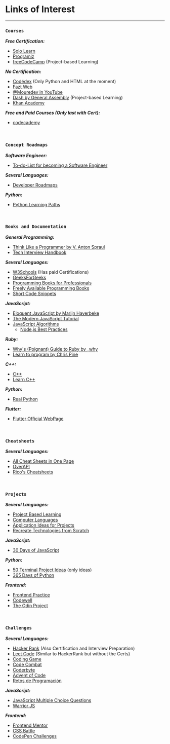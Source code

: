 # Links of Interest
---

### `Courses`

***Free Certification:***
- [Solo Learn](www.sololearn.com)
- [Programiz](www.programiz.com)
- [freeCodeCamp](www.freecodecamp.org) (Project-based Learning)

***No Certification:***
- [Codédex](www.codedex.io) (Only Python and HTML at the moment)
- [Fazt Web](www.faztweb.com)
- [@Mouredev in YouTube](https://www.youtube.com/@mouredev)
- [Dash by General Assembly](https://dash.generalassemb.ly) (Project-based Learning)
- [Khan Academy](https://www.khanacademy.org/computing)

***Free and Paid Courses (Only last with Cert):***
- [codecademy](www.codecademy.com)

<br>

### `Concept Roadmaps`
***Software Engineer:***
- [To-do-List for becoming a Software Engineer](https://github.com/jwasham/coding-interview-university)

***Several Languages:***
- [Developer Roadmaps](https://roadmap.sh)

***Python:***
- [Python Learning Paths](https://realpython.com/learning-paths/)

<br>

### `Books and Documentation`
***General Programming:***
- [Think Like a Programmer by V. Anton Spraul](http://www.r-5.org/files/books/computers/overviews/patterns/V_Anton_Spraul-Think_Like_a_Programmer-EN.pdf)
- [Tech Interview Handbook](https://www.techinterviewhandbook.org)

***Several Languages:***
- [W3Schools](www.w3schools.com) (Has paid Certifications)
- [GeeksForGeeks](www.geeksforgeeks.org)
- [Programming Books for Professionals](https://books.goalkicker.com)
- [Freely Available Programming Books](https://github.com/EbookFoundation/free-programming-books)
- [Short Code Snippets](https://www.30secondsofcode.org)

***JavaScript:***
- [Eloquent JavaScript by Marijn Haverbeke](www.eloquentjavascript.net)
- [The Modern JavaScript Tutorial](www.javascript.info)
- [JavaScript Algorithms](https://github.com/trekhleb/javascript-algorithms)
    - [Node.js Best Practices](https://github.com/goldbergyoni/nodebestpractices)

***Ruby:***
- [Why's (Poignant) Guide to Ruby by _why](https://poignant.guide)
- [Learn to program by Chris Pine](https://pine.fm/LearnToProgram/)

***C++:***
- [C++](www.cplusplus.com)
- [Learn C++](www.learncpp.com)

***Python:***
- [Real Python](www.realpython.com)

***Flutter:***
- [Flutter Official WebPage](www.flutter.dev)

<br>

### `Cheatsheets`
***Several Languages:***
- [All Cheat Sheets in One Page](http://www.cheat-sheets.org)
- [OverAPI](https://overapi.com)
- [Rico's Cheatsheets](https://devhints.io)

<br>

### `Projects`
***Several Languages:***
- [Project Based Learning](https://github.com/practical-tutorials/project-based-learning)
- [Computer Languages](www.clcoding.com)
- [Application Ideas for Projects](https://github.com/florinpop17/app-ideas)
- [Recreate Technologies from Scratch](https://github.com/codecrafters-io/build-your-own-x)

***JavaScript:***
- [30 Days of JavaScript](www.javascript30.com)

***Python:***
- [50 Terminal Project Ideas](https://www.codedex.io/projects/50-terminal-project-ideas-using-python) (only ideas)
- [365 Days of Python](https://www.youtube.com/playlist?list=PLeLGx0BaYD6Zr_3ReRhyZHLoO35uEVmcJ)

***Frontend:***
- [Frontend Practice](https://www.frontendpractice.com/projects)
- [Codewell](https://www.codewell.cc)
- [The Odin Project](https://www.theodinproject.com)

<br>

### `Challenges`
***Several Languages:***
- [Hacker Rank](www.hackerrank.com) (Also Certification and Interview Preparation)
- [Leet Code](https://leetcode.com/explore/) (Similar to HackerRank but without the Certs)
- [Coding Game](www.codingame.com)
- [Code Combat](https://codecombat.com)
- [Coderbyte](https://coderbyte.com/developers)
- [Advent of Code](https://adventofcode.com)
- [Retos de Programación](https://retosdeprogramacion.com)

***JavaScript:***
- [JavaScript Multiple Choice Questions](https://github.com/lydiahallie/javascript-questions)
- [Warrior JS](https://warriorjs.com)

***Frontend:***
- [Frontend Mentor](https://www.frontendmentor.io)
- [CSS Battle](https://cssbattle.dev)
- [CodePen Challenges](https://codepen.io/challenges)
